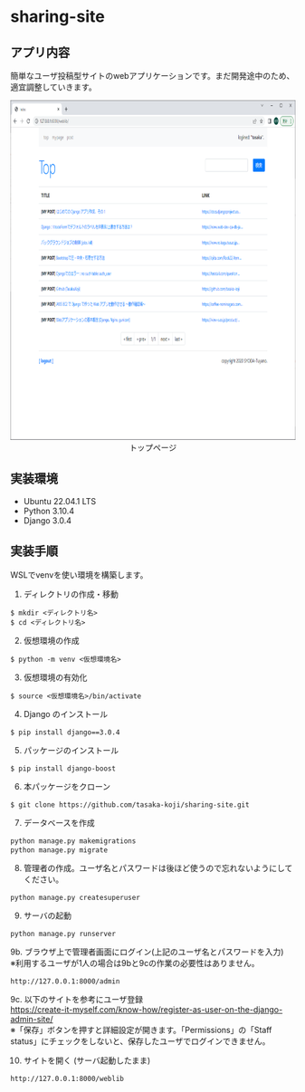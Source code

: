 # sharing-site
## アプリ内容
簡単なユーザ投稿型サイトのwebアプリケーションです。まだ開発途中のため、適宜調整していきます。

<p align="center">
  <img src="images/Top.png" alt="ページトップ" height="600px">
  <br>トップページ
</p>

## 実装環境
* Ubuntu 22.04.1 LTS
* Python 3.10.4
* Django 3.0.4

## 実装手順
WSLでvenvを使い環境を構築します。

1. ディレクトリの作成・移動
```
$ mkdir <ディレクトリ名>
$ cd <ディレクトリ名>
```

2. 仮想環境の作成
```
$ python -m venv <仮想環境名>
```

3. 仮想環境の有効化
```
$ source <仮想環境名>/bin/activate
```

4. Django のインストール
```
$ pip install django==3.0.4
```

5. パッケージのインストール
```
$ pip install django-boost
```

6. 本パッケージをクローン
```
$ git clone https://github.com/tasaka-koji/sharing-site.git
```

7. データベースを作成
```
python manage.py makemigrations
python manage.py migrate
```

8. 管理者の作成。ユーザ名とパスワードは後ほど使うので忘れないようにしてください。
```
python manage.py createsuperuser
```

9. サーバの起動
```
python manage.py runserver
```

9b. ブラウザ上で管理者画面にログイン(上記のユーザ名とパスワードを入力)  
※利用するユーザが1人の場合は9bと9cの作業の必要性はありません。
```
http://127.0.0.1:8000/admin
```

9c. 以下のサイトを参考にユーザ登録  
https://create-it-myself.com/know-how/register-as-user-on-the-django-admin-site/  
※「保存」ボタンを押すと詳細設定が開きます。「Permissions」の「Staff status」にチェックをしないと、保存したユーザでログインできません。

10. サイトを開く (サーバ起動したまま)
```
http://127.0.0.1:8000/weblib
```
